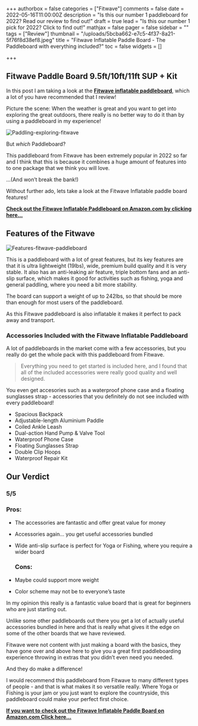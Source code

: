 +++
authorbox = false
categories = ["Fitwave"]
comments = false
date = 2022-05-16T11:00:00Z
description = "Is this our number 1 paddleboard for 2022? Read our review to find out!"
draft = true
lead = "Is this our number 1 pick for 2022? Click to find out!"
mathjax = false
pager = false
sidebar = ""
tags = ["Review"]
thumbnail = "/uploads/5bcba662-e7c5-4f37-8a21-5f76f8d38ef8.jpeg"
title = "Fitwave Inflatable Paddle Board - The Paddleboard with everything included?"
toc = false
widgets = []

+++
## Fitwave Paddle Board 9.5ft/10ft/11ft SUP + Kit

In this post I am taking a look at the [**Fitwave inflatable paddleboard**](https://www.amazon.com/FITWAVE-Paddle-Board-10x32x6-Premium/dp/B08YFKFH46?pd_rd_i=B09SZCCBP7&th=1&linkCode=ll1&tag=paddleboardmaster-20&linkId=6946e160cd1663aa3b5b5869f158fb24&language=en_US&ref_=as_li_ss_tl), which a lot of you have recommended that I review!  

Picture the scene: When the weather is great and you want to get into exploring the great outdoors, there really is no better way to do it than by using a paddleboard in my experience!  

![Paddling-exploring-fitwave](/uploads/5b99c573-20a2-487b-8bca-05df23629772.jpeg "Paddling-exploring-fitwave")

But _which_ Paddleboard?

This paddleboard from Fitwave has been extremely popular in 2022 so far and I think that this is because it combines a huge amount of features into to one package that we think you will love. 

…(And won’t break the bank!)

Without further ado, lets take a look at the Fitwave Inflatable paddle board features!

[**Check out the Fitwave Inflatable Paddleboard on Amazon.com by clicking here…**](https://www.amazon.com/FITWAVE-Paddle-Board-10x32x6-Premium/dp/B08YFKFH46?pd_rd_i=B09SZCCBP7&th=1&linkCode=ll1&tag=paddleboardmaster-20&linkId=6946e160cd1663aa3b5b5869f158fb24&language=en_US&ref_=as_li_ss_tl)

## Features of the Fitwave

![Features-fitwave-paddleboard](/uploads/65615bd2-59b9-404f-8e2d-546a3faa6867.jpeg "Features-fitwave-paddleboard")

This is a paddleboard with a lot of great features, but its key features are that it is ultra lightweight (19lbs), wide, premium build quality and it is very stable.  It also has an anti-leaking air feature, triple bottom fans and an anti-slip surface, which makes it good for activities such as fishing, yoga and general paddling, where you need a bit more stability.

The board can support a weight of up to 242lbs, so that should be more than enough for most users of the paddleboard.

As this Fitwave paddleboard is also inflatable it makes it perfect to pack away and transport.  

### Accessories Included with the Fitwave Inflatable Paddleboard

A lot of paddleboards in the market come with a few accessories, but you really do get the whole pack with this paddleboard from Fitwave.

> Everything you need to get started is included here, and I found that all of the included accessories were really good quality and well designed.  

You even get accesories such as a waterproof phone case and a floating sunglasses strap - accessories that you definitely do not see included with every paddleboard!

* Spacious Backpack
* Adjustable-length Aluminium Paddle
* Coiled Ankle Leash
* Dual-action Hand Pump & Valve Tool
* Waterproof Phone Case
* Floating Sunglasses Strap
* Double Clip Hoops
* Waterproof Repair Kit

## Our Verdict

### 5/5

### Pros:

* The accessories are fantastic and offer great value for money
* Accessories again… you get useful accessories bundled
* Wide anti-slip surface is perfect for Yoga or Fishing, where you require a wider board

  ### Cons:


* Maybe could support more weight
* Color scheme may not be to everyone’s taste

In my opinion this really is a fantastic value board that is great for beginners who are just starting out.

Unlike some other paddleboards out there you get a lot of actually useful accessories bundled in here and that is really what gives it the edge on some of the other boards that we have reviewed.  

Fitwave were not content with just making a board with the basics, they have gone over and above here to give you a great first paddleboarding experience throwing in extras that you didn’t even need you needed.

And they do make a difference!

I would recommend this paddleboard from Fitwave to many different types of people - and that is what makes it so versatile really.  Where Yoga or Fishing is your jam or you just want to explore the countryside, this paddleboard could make your perfect first choice.

[**If you want to check out the Fitwave Inflatable Paddle Board on Amazon.com Click here…**](https://www.amazon.com/FITWAVE-Paddle-Board-10x32x6-Premium/dp/B08YFKFH46?pd_rd_i=B09SZCCBP7&th=1&linkCode=ll1&tag=paddleboardmaster-20&linkId=6946e160cd1663aa3b5b5869f158fb24&language=en_US&ref_=as_li_ss_tl)